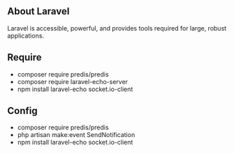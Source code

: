 ## About Laravel
Laravel is accessible, powerful, and provides tools required for large, robust applications.

## Require
- composer require predis/predis
- composer require laravel-echo-server
- npm install laravel-echo socket.io-client         

## Config
- composer require predis/predis
- php artisan make:event SendNotification
- npm install laravel-echo socket.io-client         
